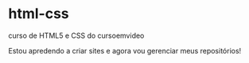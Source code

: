 # html-css
curso de HTML5 e CSS do cursoemvideo 

Estou apredendo a criar sites e agora vou gerenciar meus repositórios!
 
